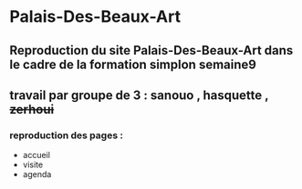 # Palais-Des-Beaux-Art
## Reproduction du site Palais-Des-Beaux-Art dans le cadre de la formation simplon semaine9
## travail par groupe de 3 : sanouo , hasquette , ~~zerhoui~~
### reproduction des pages : 
- accueil
- visite
- agenda
